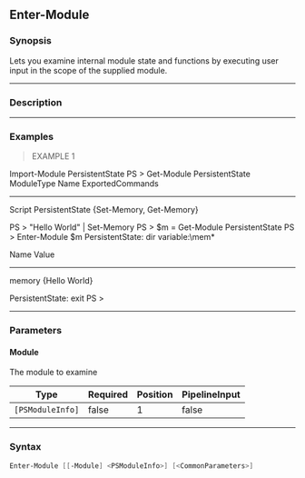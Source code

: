 Enter-Module
------------

### Synopsis
Lets you examine internal module state and functions by executing user
input in the scope of the supplied module.

---

### Description

---

### Examples
> EXAMPLE 1

Import-Module PersistentState
PS > Get-Module PersistentState
ModuleType Name                      ExportedCommands
---------- ----                      ----------------
Script     PersistentState           {Set-Memory, Get-Memory}

PS > "Hello World" | Set-Memory
PS > $m = Get-Module PersistentState
PS > Enter-Module $m
PersistentState: dir variable:\mem*

Name                           Value
----                           -----
memory                         {Hello World}

PersistentState: exit
PS >

---

### Parameters
#### **Module**
The module to examine

|Type            |Required|Position|PipelineInput|
|----------------|--------|--------|-------------|
|`[PSModuleInfo]`|false   |1       |false        |

---

### Syntax
```PowerShell
Enter-Module [[-Module] <PSModuleInfo>] [<CommonParameters>]
```
